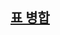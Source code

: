 
## [표 병합](https://github.com/jhy0285/Algorithm/blob/main/%ED%94%84%EB%A1%9C%EA%B7%B8%EB%9E%98%EB%A8%B8%EC%8A%A4/Level3/%ED%91%9C%20%EB%B3%91%ED%95%A9.md)

